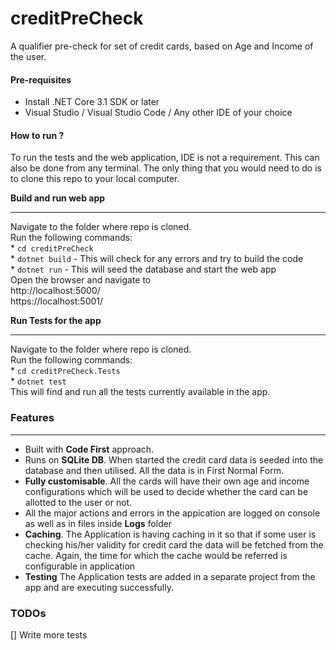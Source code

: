 # creditPreCheck

A qualifier pre-check for set of credit cards, based on Age and Income of the user.

#### Pre-requisites
- Install .NET Core 3.1 SDK or later
- Visual Studio / Visual Studio Code / Any other IDE of your choice

#### How to run ?
To run the tests and the web application, IDE is not a requirement. This can also be done from any terminal. The only thing that you would need to do is to clone this repo to your local computer.

**Build and run web app**

---------------

Navigate to the folder where repo is cloned.  
Run the following commands:  
    * `cd creditPreCheck`  
    * `dotnet build` - This will check for any errors and try to build the code  
    * `dotnet run` - This will seed the database and start the web app  
Open the browser and navigate to  
http://localhost:5000/  
https://localhost:5001/  

**Run Tests for the app**

---------------
Navigate to the folder where repo is cloned.  
Run the following commands:  
    * `cd creditPreCheck.Tests`  
    * `dotnet test`  
This will find and run all the tests currently available in the app. 

### Features 

---------------
- Built with **Code First** approach. 
- Runs on **SQLite DB**. When started the credit card data is seeded into the database and then utilised. All the data is in First Normal Form. 
- **Fully customisable**. All the cards will have their own age and income configurations which will be used to decide whether the card can be allotted to the user or not. 
- All the major actions and errors in the appication are logged on console as well as in files inside **Logs** folder
- **Caching**. The Application is having caching in it so that if some user is checking his/her validity for credit card the data will be fetched from the cache. Again, the time for which the cache would be referred is configurable in application 
- **Testing** The Application tests are added in a separate project from the app and are executing successfully.

### TODOs 
[] Write more tests  
